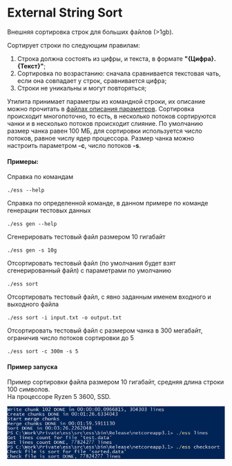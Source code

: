 # External String Sort
Внешняя сортировка строк для больших файлов (>1gb).
  
Сортирует строки по следующим правилам:  
1. Строка должна состоять из цифры, и текста, в формате **"{Цифра}. {Текст}"**;
2. Сортировка по возрастанию:  сначала сравнивается текстовая чать, если она совпадает у строк, сравнивается цифра;
3. Строки не уникальны и могут повторяться;
  
Утилита принимает параметры из командной строки, их описание можно прочитать в [файлах описания параметров](https://github.com/uu3474/ess/tree/master/src/ess/Verbs). Сортировка происходит многопоточно, то есть, в несколько потоков сортируются чанки и в несколько потоков происходит слияние. По умолчанию размер чанка равен 100 МБ, для сортировки используется число потоков, равное числу ядер процессора. Размер чанка можно настроить параметром **-с**, число потоков **-s**.
  
#### Примеры:  
Справка по командам
```
./ess --help
```
Справка по определенной команде, в данном примере по команде генерации тестовых данных
```
./ess gen --help
```
Cгенерировать тестовый файл размером 10 гигабайт
```
./ess gen -s 10g
```
Отсортировать тестовый файл (по умолчания будет взят сгенерированный файл) с параметрами по умолчанию
```
./ess sort
```
Отсортировать тестовый файл, с явно заданным именем входного и выходного файла
```
./ess sort -i input.txt -o output.txt
```
Отсортировать тестовый файл с размером чанка в 300 мегабайт, ограничив число потоков сортировки до 5
```
./ess sort -с 300m -s 5
```
  
#### Пример запуска
Пример сортировки файла размером 10 гигабайт, средняя длина строки 100 символов.  
На процессоре Ryzen 5 3600, SSD.  
  
![Screenshot](https://raw.githubusercontent.com/uu3474/ess/master/img/Screenshot%202020-09-12%20231155.png)
